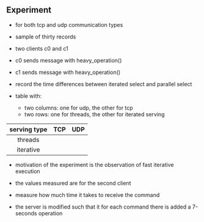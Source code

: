 ## Experiment

- for both tcp and udp communication types
- sample of thirty records

- two clients c0 and c1
- c0 sends message with heavy_operation()
- c1 sends message with heavy_operation()

- record the time differences between iterated select and parallel select
- table with:
    - two columns: one for udp, the other for tcp 
    - two rows: one for threads, the other for iterated serving 

| serving type | TCP | UDP |
|:------------:|:---:|:---:|
|threads       |     |     |
|iterative     |     |     |

- motivation of the experiment is the observation of fast iterative execution

- the values measured are for the second client
- measure how much time it takes to receive the command
- the server is modified such that it for each command there is added a 7-seconds operation 